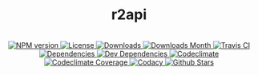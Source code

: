 <h1 align="center">r2api</h1>

<div align="center">
  <strong></strong>
</div>

<br />

<div align="center">
  <!-- NPM version -->
  <a href="https://npmjs.org/package/r2api" target="_blank">
    <img src="https://img.shields.io/npm/v/r2api.svg" alt="NPM version" />
  </a>
  <!-- License -->
  <a href="https://npmjs.org/package/r2api" target="_blank">
    <img src="https://img.shields.io/npm/l/r2api.svg" alt="License" />
  </a>
  <!-- Downloads -->
  <a href="https://npmjs.org/package/r2api" target="_blank">
    <img src="https://img.shields.io/npm/dt/r2api.svg" alt="Downloads" />
  </a>
  <!-- Downloads Month -->
  <a href="https://npmjs.org/package/r2api" target="_blank">
    <img src="https://img.shields.io/npm/dm/r2api.svg" alt="Downloads Month" />
  </a>
  <!-- Travis CI -->
  <a href="https://travis-ci.org/r2js/r2api" target="_blank">
    <img src="https://img.shields.io/travis/r2js/r2api.svg" alt="Travis CI" />
  </a>
  <!-- Dependencies -->
  <a href="https://david-dm.org/r2js/r2api" target="_blank">
    <img src="https://img.shields.io/david/r2js/r2api.svg" alt="Dependencies" />
  </a>
  <!-- Dev Dependencies -->
  <a href="https://david-dm.org/r2js/r2api?type=dev" target="_blank">
    <img src="https://img.shields.io/david/dev/r2js/r2api.svg" alt="Dev Dependencies" />
  </a>
  <!-- Codeclimate -->
  <a href="https://codeclimate.com/github/r2js/r2api" target="_blank">
    <img src="https://img.shields.io/codeclimate/github/r2js/r2api.svg" alt="Codeclimate" />
  </a>
  <!-- Codeclimate Coverage -->
  <a href="https://codeclimate.com/github/r2js/r2api" target="_blank">
    <img src="https://img.shields.io/codeclimate/coverage/github/r2js/r2api.svg" alt="Codeclimate Coverage" />
  </a>
  <!-- Codacy -->
  <a href="https://codacy.com" target="_blank">
    <img src="https://img.shields.io/codacy/grade/1748bdd460724c2aa0eb67fe8d9c9908.svg" alt="Codacy" />
  </a>
  <!-- Github Stars -->
  <a href="https://github.com/r2js/r2api" target="_blank">
    <img src="https://img.shields.io/github/stars/r2js/r2api.svg?label=%E2%98%85" alt="Github Stars" />
  </a>
</div>

<br />
